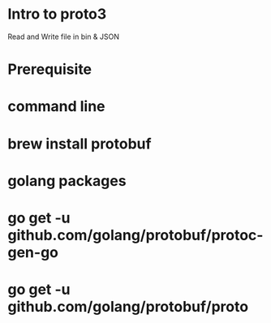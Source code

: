 # Intro to proto3

Read and Write file in bin & JSON

# Prerequisite

# command line
# brew install protobuf

# golang packages
# go get -u github.com/golang/protobuf/protoc-gen-go
# go get -u github.com/golang/protobuf/proto
